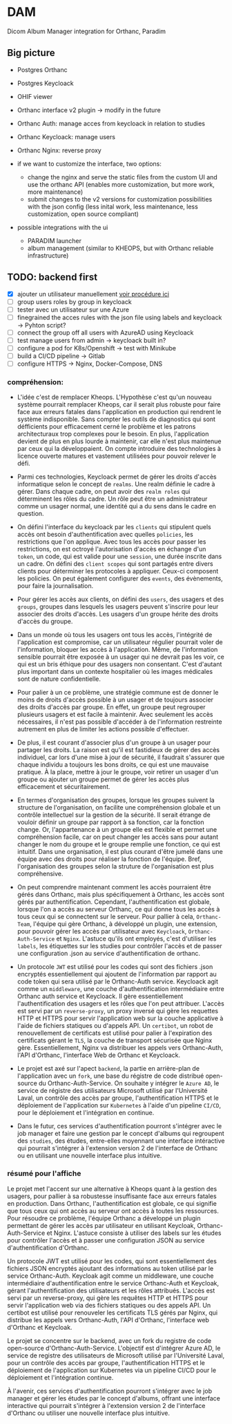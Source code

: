 # DAM
Dicom Album Manager integration for Orthanc, Paradim

## Big picture

- Postgres Orthanc
- Postgres Keycloack
- OHIF viewer
- Orthanc interface v2 plugin -> modify in the future
- Orthanc Auth: manage acces from keycloack in relation to studies
- Orthanc Keycloack: manage users
- Orthanc Nginx: reverse proxy

- if we want to customize the interface, two options:
  - change the nginx and serve the static files from the custom UI and use the orthanc API (enables more customization, but more work, more maintenance)
  - submit changes to the v2 versions for customization possibilities with the json config (less inital work, less maintenance, less customization, open source compliant)
  
- possible integrations with the ui
  - PARADIM launcher
  - album management (similar to KHEOPS, but with Orthanc reliable infrastructure)

## TODO: backend first

- [x] ajouter un utilisateur manuellement [voir procédure ici](./README.add-role.md)
- [ ] group users roles by group in keycloack
- [ ] tester avec un utilisateur sur une Azure
- [ ] finegrained the acces rules with the json file using labels and keycloack -> Pyhton script?
- [ ] connect the group off all users with AzureAD using Keycloack
- [ ] test manage users from admin -> keycloack built in?
- [ ] configure a pod for K8s/Openshift -> test with Minikube
- [ ] build a CI/CD pipeline -> Gitlab
- [ ] configure HTTPS -> Nginx, Docker-Compose, DNS

### compréhension:

- L'idée c'est de remplacer Kheops. L'Hypothèse c'est qu'un nouveau système pourrait remplacer Kheops, car il serait plus robuste pour faire face aux erreurs fatales dans l'application en production qui rendrent le système indisponible. Sans compter les outils de diagnostics qui sont défficients pour efficacement cerné le problème et les patrons architecturaux trop complexes pour le besoin. En plus, l'application devient de plus en plus lourde à maintenir, car elle n'est plus maintenue par ceux qui la développaient. On compte introduire des technologies à licence ouverte matures et vastement utilisées pour pouvoir relever le défi.

- Parmi ces technologies, Keycloack permet de gérer les droits d'accès informatique selon le concept de `realms`. Une realm définie le cadre à gérer. Dans chaque cadre, on peut avoir des `realm roles` qui déterminent les rôles du cadre. Un rôle peut être un administrateur comme un usager normal, une identité qui a du sens dans le cadre en question. 
 
- On défini l'interface du keycloack par les `clients` qui stipulent quels accès ont besoin d'authentification avec quelles `policies`, les restrictions que l'on applique. Avec tous les accès pour passer les restrictions, on est octroyé l'autorisation d'accès en échange d'un `token`, un code, qui est valide pour une `session`, une durée inscrite dans un cadre. On défini des `client scopes` qui sont partagés entre divers clients pour déterminer les protocoles à appliquer. Ceux-ci composent les policies. On peut également configurer des `events`, des évènements, pour faire la journalisation.

- Pour gérer les accès aux clients, on défini des `users`, des usagers et des `groups`, groupes dans lesquels les usagers peuvent s'inscrire pour leur associer des droits d'accès. Les usagers d'un groupe hérite des droits d'accès du groupe.
 
- Dans un monde où tous les usagers ont tous les accès, l'intégrité de l'application est compromise, car un utilisateur régulier pourrait voler de l'information, bloquer les accès à l'application. Même, de l'information sensible pourrait être exposée à un usager qui ne devrait pas les voir, ce qui est un bris éthique pour des usagers non consentant. C'est d'autant plus important dans un contexte hospitalier où les images médicales sont de nature confidentielle.
  
- Pour palier à un ce problème, une stratégie commune est de donner le moins de droits d'accès possible à un usager et de toujours associer des droits d'accès par groupe. En effet, un groupe peut regrouper plusieurs usagers et est facile à maintenir. Avec seulement les accès nécessaires, il n'est pas possible d'accéder à de l'information restreinte autrement en plus de limiter les actions possible d'effectuer. 
  
-  De plus, il est courant d'associer plus d'un groupe à un usager pour partager les droits. La raison est qu'il est fastidieux de gérer des accès individuel, car lors d'une mise à jour de sécurité, il faudrait s'assurer que chaque individu a toujours les bons droits, ce qui est une mauvaise pratique. À la place, mettre à jour le groupe, voir retirer un usager d'un groupe ou ajouter un groupe permet de gérer les accès plus efficacement et sécuritairement. 
  
-  En termes d'organisation des groupes, lorsque les groupes suivent la structure de l'organisation, on facilite une compréhension globale et un contrôle intellectuel sur la gestion de la sécurité. Il serait étrange de vouloir définir un groupe par rapport à sa fonction, car la fonction change. Or, l'appartenance à un groupe elle est flexible et permet une compréhension facile, car on peut changer les accès sans pour autant changer le nom du groupe et le groupe remplie une fonction, ce qui est intuitif. Dans une organisation, il est plus courant d'être jumelé dans une équipe avec des droits pour réaliser la fonction de l'équipe. Bref, l'organisation des groupes selon la struture de l'organisation est plus compréhensive.
  
- On peut comprendre maintenant comment les accès pourraient être gérés dans Orthanc, mais plus spécifiquement à Orthanc, les accès sont gérés par authentification. Cependant, l'authentification est globale, lorsque l'on a accès au serveur Orthanc, ce qui donne tous les accès à tous ceux qui se connectent sur le serveur. Pour pallier à cela, `Orthanc-Team`, l'équipe qui gère Orthanc, à développé un plugin, une extension, pour pouvoir gérer les accès par utilisateur avec `Keycloack`, `Orthanc-Auth-Service` et `Nginx`. L'astuce qu'ils ont employés, c'est d'utiliser les `labels`, les étiquettes sur les studies pour contrôler l'accès et de passer une configuration .json au service d'authentification de orthanc. 
  
- Un protocole `JWT` est utilisé pour les codes qui sont des fichiers .json encryptés essentiellement qui ajoutent de l'information par rapport au code token qui sera utilisé par le Orthanc-Auth service. Keycloack agit comme un `middleware`, une couche d'authentification intermédiaire entre Orthanc auth service et Keycloack. Il gère essentiellement l'authentification des usagers et les rôles que l'on peut attribuer. L'accès est servi par un `reverse-proxy`, un proxy inversé qui gère les requettes HTTP et HTTPS pour servir l'application web sur la couche applicative à l'aide de fichiers statiques ou d'appels API. Un `certibot`, un robot de renouvellement de certificats est utilisé pour palier à l'expiration des certificats gérant le `TLS`, la couche de transport sécurisée que Nginx gère. Essentiellement, Nginx va distribuer les appels vers Orthanc-Auth, l'API d'Orthanc, l'interface Web de Orthanc et Keycloack.

- Le projet est axé sur l'apect `backend`, la partie en arrière-plan de l'application avec un `fork`, une base du régistre de code distribué open-source du Orthanc-Auth-Service. On souhaite y intégrer le `Azure AD`, le service de régistre des utilisateurs Microsoft utilisé par l'Université Laval, un contrôle des accès par groupe, l'authentification HTTPS et le déploiement de l'application sur `Kubernetes` à l'aide d'un pipeline `CI/CD`, pour le déploiement et l'intégration en continue. 
  
- Dans le futur, ces services d'authentification pourront s'intégrer avec le job manager et faire une gestion par le concept d'albums qui regroupent des `studies`, des études, entre-elles moyennant une interface intéractive qui pourrait s'intégrer à l'extension version 2 de l'interface de Orthanc ou en utilisant une nouvelle interface plus intuitive.


### résumé pour l'affiche

Le projet met l'accent sur une alternative à Kheops quant à la gestion des usagers, pour pallier à sa robustesse insuffisante face aux erreurs fatales en production. Dans Orthanc, l'authentification est globale, ce qui signifie que tous ceux qui ont accès au serveur ont accès à toutes les ressources. Pour résoudre ce problème, l'équipe Orthanc a développé un plugin permettant de gérer les accès par utilisateur en utilisant Keycloak, Orthanc-Auth-Service et Nginx. L'astuce consiste à utiliser des labels sur les études pour contrôler l'accès et à passer une configuration JSON au service d'authentification d'Orthanc.

Un protocole JWT est utilisé pour les codes, qui sont essentiellement des fichiers JSON encryptés ajoutant des informations au token utilisé par le service Orthanc-Auth. Keycloak agit comme un middleware, une couche intermédiaire d'authentification entre le service Orthanc-Auth et Keycloak, gérant l'authentification des utilisateurs et les rôles attribués. L'accès est servi par un reverse-proxy, qui gère les requêtes HTTP et HTTPS pour servir l'application web via des fichiers statiques ou des appels API. Un certibot est utilisé pour renouveler les certificats TLS gérés par Nginx, qui distribue les appels vers Orthanc-Auth, l'API d'Orthanc, l'interface web d'Orthanc et Keycloak.

Le projet se concentre sur le backend, avec un fork du registre de code open-source d'Orthanc-Auth-Service. L'objectif est d'intégrer Azure AD, le service de registre des utilisateurs de Microsoft utilisé par l'Université Laval, pour un contrôle des accès par groupe, l'authentification HTTPS et le déploiement de l'application sur Kubernetes via un pipeline CI/CD pour le déploiement et l'intégration continue.

À l'avenir, ces services d'authentification pourront s'intégrer avec le job manager et gérer les études par le concept d'albums, offrant une interface interactive qui pourrait s'intégrer à l'extension version 2 de l'interface d'Orthanc ou utiliser une nouvelle interface plus intuitive.


